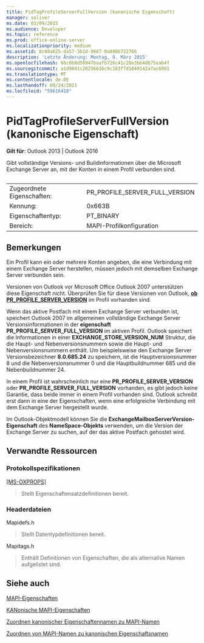 ```yaml
---
title: PidTagProfileServerFullVersion (kanonische Eigenschaft)
manager: soliver
ms.date: 03/09/2015
ms.audience: Developer
ms.topic: reference
ms.prod: office-online-server
ms.localizationpriority: medium
ms.assetid: 8c88a625-da57-3b1d-9887-0a898b722766
description: 'Letzte Änderung: Montag, 9. März 2015'
ms.openlocfilehash: 66c6b8d50947baafb726c41c28e3bb4d675eab4f
ms.sourcegitcommit: a1d9041c20256616c9c183f7d1049142a7ac6991
ms.translationtype: MT
ms.contentlocale: de-DE
ms.lasthandoff: 09/24/2021
ms.locfileid: "59616418"
---
```

# <a name="pidtagprofileserverfullversion-canonical-property"></a>PidTagProfileServerFullVersion (kanonische Eigenschaft)

  
  
**Gilt für**: Outlook 2013 | Outlook 2016 
  
Gibt vollständige Versions- und Buildinformationen über die Microsoft Exchange Server an, mit der Konten in einem Profil verbunden sind.
  
## 

|||
|:-----|:-----|
|Zugeordnete Eigenschaften:  <br/> |PR_PROFILE_SERVER_FULL_VERSION  <br/> |
|Kennung:  <br/> |0x663B  <br/> |
|Eigenschaftentyp:  <br/> |PT_BINARY  <br/> |
|Bereich:  <br/> |MAPI-Profilkonfiguration  <br/> |
   
## <a name="remarks"></a>Bemerkungen

Ein Profil kann ein oder mehrere Konten angeben, die eine Verbindung mit einem Exchange Server herstellen, müssen jedoch mit demselben Exchange Server verbunden sein.
  
Versionen von Outlook vor Microsoft Office Outlook 2007 unterstützen diese Eigenschaft nicht. Überprüfen Sie für diese Versionen von Outlook, **[ob PR_PROFILE_SERVER_VERSION](pidtagprofileserverversion-canonical-property.md)** im Profil vorhanden sind. 
  
Wenn das aktive Postfach mit einem Exchange Server verbunden ist, speichert Outlook 2007 im allgemeinen vollständige Exchange Server Versionsinformationen in der **eigenschaft PR_PROFILE_SERVER_FULL_VERSION** im aktiven Profil. Outlook speichert die Informationen in einer **EXCHANGE_STORE_VERSION_NUM** Struktur, die die Haupt- und Nebenversionsnummern sowie die Haupt- und Nebenversionsnummern enthält. Um beispielsweise den Exchange Server Versionsbezeichner **8.0.685.24** zu speichern, ist die Hauptversionsnummer 8 und die Nebenversionsnummer 0 und die Hauptbuildnummer 685 und die Nebenbuildnummer 24.
  
In einem Profil ist wahrscheinlich nur eine **PR_PROFILE_SERVER_VERSION** oder **PR_PROFILE_SERVER_FULL_VERSION** vorhanden, es gibt jedoch keine Garantie, dass beide immer in einem Profil vorhanden sind. Outlook schreibt erst dann in eine der Eigenschaften, wenn eine erfolgreiche Verbindung mit dem Exchange Server hergestellt wurde. 
  
Im Outlook-Objektmodell können Sie die **ExchangeMailboxServerVersion-Eigenschaft** des **NameSpace-Objekts** verwenden, um die Version der Exchange Server zu suchen, auf der das aktive Postfach gehostet wird. 
  
## <a name="related-resources"></a>Verwandte Ressourcen

### <a name="protocol-specifications"></a>Protokollspezifikationen

[[MS-OXPROPS]](https://msdn.microsoft.com/library/f6ab1613-aefe-447d-a49c-18217230b148%28Office.15%29.aspx)
  
> Stellt Eigenschaftensatzdefinitionen bereit.
    
### <a name="header-files"></a>Headerdateien

Mapidefs.h
  
> Stellt Datentypdefinitionen bereit.
    
Mapitags.h
  
> Enthält Definitionen von Eigenschaften, die als alternative Namen aufgelistet sind.
    
## <a name="see-also"></a>Siehe auch



[MAPI-Eigenschaften](mapi-properties.md)
  
[KANonische MAPI-Eigenschaften](mapi-canonical-properties.md)
  
[Zuordnen kanonischer Eigenschaftennamen zu MAPI-Namen](mapping-canonical-property-names-to-mapi-names.md)
  
[Zuordnen von MAPI-Namen zu kanonischen Eigenschaftsnamen](mapping-mapi-names-to-canonical-property-names.md)

